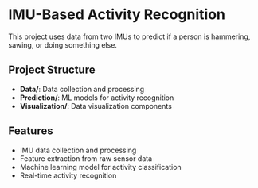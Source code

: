 # IMU-Based Activity Recognition

This project uses data from two IMUs to predict if a person is hammering, sawing, or doing something else.

## Project Structure

- **Data/**: Data collection and processing
- **Prediction/**: ML models for activity recognition
- **Visualization/**: Data visualization components

## Features

- IMU data collection and processing
- Feature extraction from raw sensor data
- Machine learning model for activity classification
- Real-time activity recognition 
